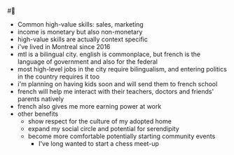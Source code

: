 #🌱

- Common high-value skills: sales, marketing
- income is monetary but also non-monetary
- high-value skills are  actually context specific
- i've lived in Montreal since 2016
- mtl is a bilingual city. english is commonplace, but french is the language of government and also for the federal
- most high-level jobs in the city require bilingualism, and entering politics in the country requires it too
- i'm planning on having kids soon and will send them to french school
- french will help me interact with their teachers, doctors and friends' parents natively
- french also gives me more earning power at work
- other benefits
	- show respect for the culture of my adopted home
	- expand my social circle and potential for serendipity
	- become more comfortable potentially starting community events
		- I've long wanted to start a chess meet-up